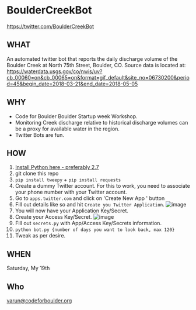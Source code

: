 # BoulderCreekBot
https://twitter.com/BoulderCreekBot

## WHAT
An automated twitter bot that reports the daily discharge volume of the Boulder Creek at North 75th Street, Boulder, CO. Source data is located at: https://waterdata.usgs.gov/co/nwis/uv?cb_00060=on&cb_00065=on&format=gif_default&site_no=06730200&period=45&begin_date=2018-03-21&end_date=2018-05-05

## WHY
- Code for Boulder Boulder Startup week Workshop.
- Monitoring Creek discharge relative to historical discharge volumes can be a proxy for available water in the region.
- Twitter Bots are fun.

## HOW
1. [Install Python here - preferably 2.7](https://www.python.org/downloads/mac-osx/)
2. git clone this repo
3. `pip install tweepy` + `pip install requests`
4. Create a dummy Twitter account. For this to work, you need to associate your phone number with your Twitter account.
5. Go to `apps.twitter.com` and click on 'Create New App ' button
6. Fill out details like so and hit `Create you Twitter Application`.
![image](https://user-images.githubusercontent.com/4397663/40180231-8ddd7aec-59a3-11e8-98c4-5cf0960ce2a8.png)
7. You will now have your Application Key/Secret.
8. Create your Access Key/Secret.
![image](https://user-images.githubusercontent.com/4397663/40180395-f3519cfa-59a3-11e8-8759-191026f10539.png)
9. Fill out `secrets.py` with App/Access Key/Secrets information.
10. `python bot.py {number of days you want to look back, max 120}`
11. Tweak as per desire.


## WHEN 
Saturday, My 19th

## Who
varun@codeforboulder.org
